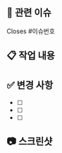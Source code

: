 ## 🔗 관련 이슈

Closes #이슈번호

## 📋 작업 내용

## ✅ 변경 사항

- [ ]
- [ ]
- [ ]

## 📷 스크린샷

<!-- UI 변경이 있다면 스크린샷을 첨부해주세요 -->
